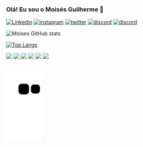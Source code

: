 <div>
	
<h3> Olá! Eu sou o Moisés Guilherme 👋 </h3>
</div>

<div >	
	
[![Linkedin](https://img.shields.io/badge/LinkedIn-0077B5?style=for-the-badge&logo=linkedin&logoColor=white)](https://www.linkedin.com/in/moisesguilherme/)
[![instagram](https://img.shields.io/badge/Instagram-E4405F?style=for-the-badge&logo=instagram&logoColor=white)](https://www.instagram.com/moisesgui23/)
[![twitter](https://img.shields.io/badge/Twitter-1DA1F2?style=for-the-badge&logo=twitter&logoColor=white)](https://twitter.com/Moisesmgo)
[![discord](https://img.shields.io/badge/Discord-7289DA?style=for-the-badge&logo=discord&logoColor=white)](Moisés5898)
[![discord](https://img.shields.io/badge/Gmail-D14836?style=for-the-badge&logo=gmail&logoColor=white)](gmail)
</div>

<div >
	
![Moises GitHub stats](https://github-readme-stats.vercel.app/api?username=moisesgui&show_icons=true&theme=highcontrast)
<div>
<div>
	
[![Top Langs](https://github-readme-stats.vercel.app/api/top-langs/?username=moisesgui&layout=compact&theme=highcontrast)](https://github.com/anuraghazra/github-readme-stats)
</div>
	
<div>
	
<img widht="40" height="40" src="https://cdn.jsdelivr.net/gh/devicons/devicon/icons/javascript/javascript-original.svg" />
<img widht="40" height="40" src="https://cdn.jsdelivr.net/gh/devicons/devicon/icons/typescript/typescript-original.svg" />
<img widht="40" height="40" src="https://cdn.jsdelivr.net/gh/devicons/devicon/icons/react/react-original.svg" />
<img widht="40" height="40" src="https://cdn.jsdelivr.net/gh/devicons/devicon/icons/vuejs/vuejs-original.svg" />
<img widht="40" height="40" src="https://cdn.jsdelivr.net/gh/devicons/devicon/icons/html5/html5-original.svg" />
<img widht="40" height="40" src="https://cdn.jsdelivr.net/gh/devicons/devicon/icons/css3/css3-original.svg">
</div><br>

<div>
	
![snake gif](https://github.com/moisesgui/moisesgui/blob/output/github-contribution-grid-snake.svg)	
</div>
